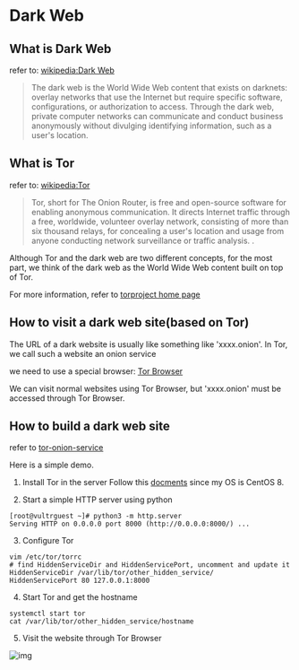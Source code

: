 # Dark Web

## What is Dark Web

refer to: [wikipedia:Dark Web](https://en.wikipedia.org/wiki/Dark_web)

> The dark web is the World Wide Web content that exists on darknets: overlay networks that use the Internet but require specific software, configurations, or authorization to access. Through the dark web, private computer networks can communicate and conduct business anonymously without divulging identifying information, such as a user's location. 



## What is Tor

refer to: [wikipedia:Tor](https://en.wikipedia.org/wiki/Tor_(network))

> Tor, short for The Onion Router, is free and open-source software for enabling anonymous communication. It directs Internet traffic through a free, worldwide, volunteer overlay network, consisting of more than six thousand relays, for concealing a user's location and usage from anyone conducting network surveillance or traffic analysis. . 



Although Tor and the dark web are two different concepts, for the most part, we think of the dark web as the World Wide Web content built on top of Tor.



For more information, refer to [torproject home page](https://www.torproject.org/)



## How to visit a dark web site(based on Tor)

The URL of a dark website is usually like something like 'xxxx.onion'. In Tor, we call such a website an onion service

we need to use a special browser: [Tor Browser](https://www.torproject.org/download/)

We can visit normal websites using Tor Browser, but 'xxxx.onion' must be accessed through Tor Browser.



## How to build a dark web site

refer to [tor-onion-service](https://2019.www.torproject.org/docs/tor-onion-service.html.en)

Here is a simple demo.

1. Install Tor in the server
Follow this [docments](https://support.torproject.org/rpm/) since my  OS is CentOS 8.

2. Start a simple HTTP  server using python
```shell
[root@vultrguest ~]# python3 -m http.server
Serving HTTP on 0.0.0.0 port 8000 (http://0.0.0.0:8000/) ...
```

3. Configure  Tor
```shell
vim /etc/tor/torrc
# find HiddenServiceDir and HiddenServicePort, uncomment and update it
HiddenServiceDir /var/lib/tor/other_hidden_service/
HiddenServicePort 80 127.0.0.1:8000
```

4. Start Tor and get the hostname
```shell
systemctl start tor
cat /var/lib/tor/other_hidden_service/hostname
```

5. Visit the website through Tor Browser

![img](https://cdn.xuyupeng.net/pic/network/dark-web-handsome.jpeg)



